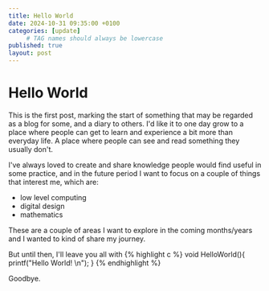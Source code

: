 ```yaml
---
title: Hello World
date: 2024-10-31 09:35:00 +0100
categories: [update]
     # TAG names should always be lowercase
published: true
layout: post
---
```



# Hello World

This is the first post, marking the start of something that may be regarded as a blog for some, and a diary to others. I'd like it to one day grow to a place where people can get to learn and experience a bit more than everyday life. A place where people can see and read something they usually don't. 

I've always loved to create and share knowledge people would find useful in some practice, and in the future period I want to focus on a couple of things that interest me, which are:
- low level computing
- digital design
- mathematics

These are a couple of areas I want to explore in the coming months/years and I wanted to kind of share my journey.

But until then, I'll leave you all with
{% highlight c %}
void HelloWorld(){
  printf("Hello World! \n");
}
{% endhighlight %}


Goodbye.
